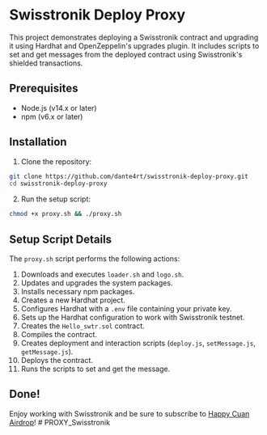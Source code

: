 # Swisstronik Deploy Proxy

This project demonstrates deploying a Swisstronik contract and upgrading it using Hardhat and OpenZeppelin's upgrades plugin. It includes scripts to set and get messages from the deployed contract using Swisstronik's shielded transactions.

## Prerequisites

- Node.js (v14.x or later)
- npm (v6.x or later)

## Installation

1. Clone the repository:

```sh
git clone https://github.com/dante4rt/swisstronik-deploy-proxy.git
cd swisstronik-deploy-proxy
```

2. Run the setup script:

```sh
chmod +x proxy.sh && ./proxy.sh
```

## Setup Script Details

The `proxy.sh` script performs the following actions:

1. Downloads and executes `loader.sh` and `logo.sh`.
2. Updates and upgrades the system packages.
3. Installs necessary npm packages.
4. Creates a new Hardhat project.
5. Configures Hardhat with a `.env` file containing your private key.
6. Sets up the Hardhat configuration to work with Swisstronik testnet.
7. Creates the `Hello_swtr.sol` contract.
8. Compiles the contract.
9. Creates deployment and interaction scripts (`deploy.js`, `setMessage.js`, `getMessage.js`).
10. Deploys the contract.
11. Runs the scripts to set and get the message.

## Done!

Enjoy working with Swisstronik and be sure to subscribe to [Happy Cuan Airdrop](https://t.me/HappyCuanAirdrop)!
#   P R O X Y _ S w i s s t r o n i k  
 